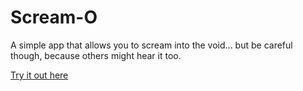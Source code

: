 # Scream-O

A simple app that allows you to scream into the void... but be careful though, because others might hear it too.

[Try it out here](https://scream-o.koyeb.app/)
